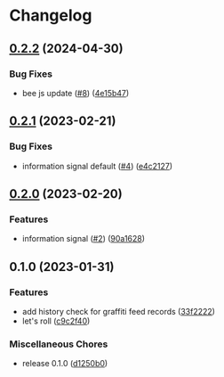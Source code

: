# Changelog

## [0.2.2](https://github.com/anythread/zerodash/compare/v0.2.1...v0.2.2) (2024-04-30)


### Bug Fixes

* bee js update ([#8](https://github.com/anythread/zerodash/issues/8)) ([4e15b47](https://github.com/anythread/zerodash/commit/4e15b47d650fac1df5d28a891a7baf77e6245b04))

## [0.2.1](https://github.com/anythread/zerodash/compare/v0.2.0...v0.2.1) (2023-02-21)


### Bug Fixes

* information signal default ([#4](https://github.com/anythread/zerodash/issues/4)) ([e4c2127](https://github.com/anythread/zerodash/commit/e4c2127a06a733b8dd64c482943323c3d7295206))

## [0.2.0](https://github.com/anythread/zerodash/compare/v0.1.0...v0.2.0) (2023-02-20)


### Features

* information signal ([#2](https://github.com/anythread/zerodash/issues/2)) ([90a1628](https://github.com/anythread/zerodash/commit/90a162881798c0ed420236bb183be1b55be74116))

## 0.1.0 (2023-01-31)


### Features

* add history check for graffiti feed records ([33f2222](https://github.com/anythread/0_/commit/33f222277572d4bde162965b53178897c9b23dad))
* let's roll ([c9c2f40](https://github.com/anythread/0_/commit/c9c2f4071de8c4fc21c3c52ca6a83b0ffc4dcf92))


### Miscellaneous Chores

* release 0.1.0 ([d1250b0](https://github.com/anythread/0_/commit/d1250b0fdfcfb189756c559eca341717233aef5c))
